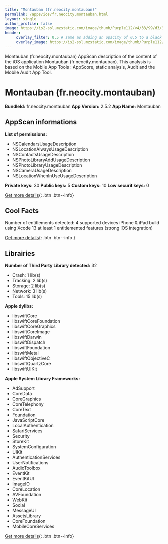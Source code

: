 ```yaml
---
title: "Montauban (fr.neocity.montauban)"
permalink: /apps/ios/fr.neocity.montauban.html
layout: single
author_profile: false
image: https://is2-ssl.mzstatic.com/image/thumb/Purple112/v4/33/99/d3/3399d312-6858-eecc-6561-626bdbdf5338/AppIcon-0-0-1x_U007emarketing-0-0-0-10-0-0-sRGB-0-0-0-GLES2_U002c0-512MB-85-220-0-0.png/512x512bb.jpg
header: 
     overlay_filter: 0.5 # same as adding an opacity of 0.5 to a black background
     overlay_image: https://is2-ssl.mzstatic.com/image/thumb/Purple112/v4/33/99/d3/3399d312-6858-eecc-6561-626bdbdf5338/AppIcon-0-0-1x_U007emarketing-0-0-0-10-0-0-sRGB-0-0-0-GLES2_U002c0-512MB-85-220-0-0.png/512x512bb.jpg
---
```

Montauban (fr.neocity.montauban) AppScan description of the content of the iOS application Montauban (fr.neocity.montauban). This analysis is based on the Mobile App Tools : AppScore, static analysis, Audit and the Mobile Audit App Tool.

# Montauban (fr.neocity.montauban)

**BundleId:** fr.neocity.montauban
**App Version:** 2.5.2
**App Name:** Montauban


## AppScan informations 

**List of permissions:** 
- NSCalendarsUsageDescription
- NSLocationAlwaysUsageDescription
- NSContactsUsageDescription
- NSPhotoLibraryAddUsageDescription
- NSPhotoLibraryUsageDescription
- NSCameraUsageDescription
- NSLocationWhenInUseUsageDescription
  
  
**Private keys:** 30
**Public keys:** 5
**Custom keys:** 10
**Low securit keys:** 0
  
[Get more details](/pricing.html){: .btn .btn--info}

## Cool Facts

Number of entitlements detected: 4
supported devices iPhone & iPad
build using Xcode 13
at least 1 entitlemented features (strong iOS integration)
  
[Get more details](/pricing.html){: .btn .btn--info }

## Librairies 
**Number of Third Party Library detected:** 32
- Crash: 1 lib(s)
- Tracking: 2 lib(s)
- Storage: 2 lib(s)
- Network: 3 lib(s)
- Tools: 15 lib(s)


**Apple dylibs:**
- libswiftCore
- libswiftCoreFoundation
- libswiftCoreGraphics
- libswiftCoreImage
- libswiftDarwin
- libswiftDispatch
- libswiftFoundation
- libswiftMetal
- libswiftObjectiveC
- libswiftQuartzCore
- libswiftUIKit


**Apple System Library Frameworks:**
- AdSupport
- CoreData
- CoreGraphics
- CoreTelephony
- CoreText
- Foundation
- JavaScriptCore
- LocalAuthentication
- SafariServices
- Security
- StoreKit
- SystemConfiguration
- UIKit
- AuthenticationServices
- UserNotifications
- AudioToolbox
- EventKit
- EventKitUI
- ImageIO
- CoreLocation
- AVFoundation
- WebKit
- Social
- MessageUI
- AssetsLibrary
- CoreFoundation
- MobileCoreServices


  
[Get more details](/pricing.html){: .btn .btn--info}

